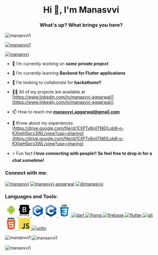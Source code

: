 <h1 align="center">Hi 👋, I'm Manasvvi</h1>
<h3 align="center">What's up? What brings you here?</h3>

<p align="left"> <img src="https://komarev.com/ghpvc/?username=manasvvi1&label=Profile%20views&color=0e75b6&style=flat" alt="manasvvi1" /> </p>

<p align="left"> <a href="https://github.com/ryo-ma/github-profile-trophy"><img src="https://github-profile-trophy.vercel.app/?username=manasvvi1" alt="manasvvi1" /></a> </p>

<p align="left"> <a href="https://twitter.com/manasvvi" target="blank"><img src="https://img.shields.io/twitter/follow/manasvvi?logo=twitter&style=for-the-badge" alt="manasvvi" /></a> </p>

- 🔭 I’m currently working on ***some private project***

- 🌱 I’m currently learning **Backend for Flutter applications**

- 👯 I’m looking to collaborate for **hackathons!!**

- 👨‍💻 All of my projects are available at [https://www.linkedin.com/in/manasvvi-aggarwal/](https://www.linkedin.com/in/manasvvi-aggarwal/)

- 📫 How to reach me **manasvvi.aggarwal@gmail.com**

- 📄 Know about my experiences [https://drive.google.com/file/d/1CtPTv8nilTN61LobK-o-KXIwHSprx3WL/view?usp=sharing](https://drive.google.com/file/d/1CtPTv8nilTN61LobK-o-KXIwHSprx3WL/view?usp=sharing)

- ⚡ Fun fact **I love connecting with people!! So feel free to drop in for a chat sometime!**

<h3 align="left">Connect with me:</h3>
<p align="left">
<a href="https://twitter.com/manasvvi" target="blank"><img align="center" src="https://raw.githubusercontent.com/rahuldkjain/github-profile-readme-generator/master/src/images/icons/Social/twitter.svg" alt="manasvvi" height="30" width="40" /></a>
<a href="https://linkedin.com/in/manasvvi-aggarwal" target="blank"><img align="center" src="https://raw.githubusercontent.com/rahuldkjain/github-profile-readme-generator/master/src/images/icons/Social/linked-in-alt.svg" alt="manasvvi-aggarwal" height="30" width="40" /></a>
<a href="https://hashnode.com/@manasvvi" target="blank"><img align="center" src="https://raw.githubusercontent.com/rahuldkjain/github-profile-readme-generator/master/src/images/icons/Social/hashnode.svg" alt="@manasvvi" height="30" width="40" /></a>
</p>

<h3 align="left">Languages and Tools:</h3>
<p align="left"> <a href="https://developer.android.com" target="_blank" rel="noreferrer"> <img src="https://raw.githubusercontent.com/devicons/devicon/master/icons/android/android-original-wordmark.svg" alt="android" width="40" height="40"/> </a> <a href="https://getbootstrap.com" target="_blank" rel="noreferrer"> <img src="https://raw.githubusercontent.com/devicons/devicon/master/icons/bootstrap/bootstrap-plain-wordmark.svg" alt="bootstrap" width="40" height="40"/> </a> <a href="https://www.cprogramming.com/" target="_blank" rel="noreferrer"> <img src="https://raw.githubusercontent.com/devicons/devicon/master/icons/c/c-original.svg" alt="c" width="40" height="40"/> </a> <a href="https://www.w3schools.com/cpp/" target="_blank" rel="noreferrer"> <img src="https://raw.githubusercontent.com/devicons/devicon/master/icons/cplusplus/cplusplus-original.svg" alt="cplusplus" width="40" height="40"/> </a> <a href="https://www.w3schools.com/css/" target="_blank" rel="noreferrer"> <img src="https://raw.githubusercontent.com/devicons/devicon/master/icons/css3/css3-original-wordmark.svg" alt="css3" width="40" height="40"/> </a> <a href="https://dart.dev" target="_blank" rel="noreferrer"> <img src="https://www.vectorlogo.zone/logos/dartlang/dartlang-icon.svg" alt="dart" width="40" height="40"/> </a> <a href="https://www.figma.com/" target="_blank" rel="noreferrer"> <img src="https://www.vectorlogo.zone/logos/figma/figma-icon.svg" alt="figma" width="40" height="40"/> </a> <a href="https://firebase.google.com/" target="_blank" rel="noreferrer"> <img src="https://www.vectorlogo.zone/logos/firebase/firebase-icon.svg" alt="firebase" width="40" height="40"/> </a> <a href="https://flutter.dev" target="_blank" rel="noreferrer"> <img src="https://www.vectorlogo.zone/logos/flutterio/flutterio-icon.svg" alt="flutter" width="40" height="40"/> </a> <a href="https://git-scm.com/" target="_blank" rel="noreferrer"> <img src="https://www.vectorlogo.zone/logos/git-scm/git-scm-icon.svg" alt="git" width="40" height="40"/> </a> <a href="https://www.w3.org/html/" target="_blank" rel="noreferrer"> <img src="https://raw.githubusercontent.com/devicons/devicon/master/icons/html5/html5-original-wordmark.svg" alt="html5" width="40" height="40"/> </a> <a href="https://developer.mozilla.org/en-US/docs/Web/JavaScript" target="_blank" rel="noreferrer"> <img src="https://raw.githubusercontent.com/devicons/devicon/master/icons/javascript/javascript-original.svg" alt="javascript" width="40" height="40"/> </a> <a href="https://unity.com/" target="_blank" rel="noreferrer"> <img src="https://www.vectorlogo.zone/logos/unity3d/unity3d-icon.svg" alt="unity" width="40" height="40"/> </a> </p>

<p><img align="left" src="https://github-readme-stats.vercel.app/api/top-langs?username=manasvvi1&show_icons=true&locale=en&layout=compact" alt="manasvvi1" /></p>

<p>&nbsp;<img align="center" src="https://github-readme-stats.vercel.app/api?username=manasvvi1&show_icons=true&locale=en" alt="manasvvi1" /></p>

<p><img align="center" src="https://github-readme-streak-stats.herokuapp.com/?user=manasvvi1&" alt="manasvvi1" /></p>
